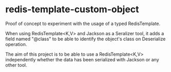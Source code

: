 # redis-template-custom-object

Proof of concept to experiment with the usage of a typed RedisTemplate.

When using RedisTemplate<K,V> and Jackson as a Seralizer tool, it adds a field named "@class" to be able to identify the object's class on Deserialize operation.

The aim of this project is to be able to use a RedisTemplate<K,V> independently whether the data has been serialized with Jackson or any other tool.
